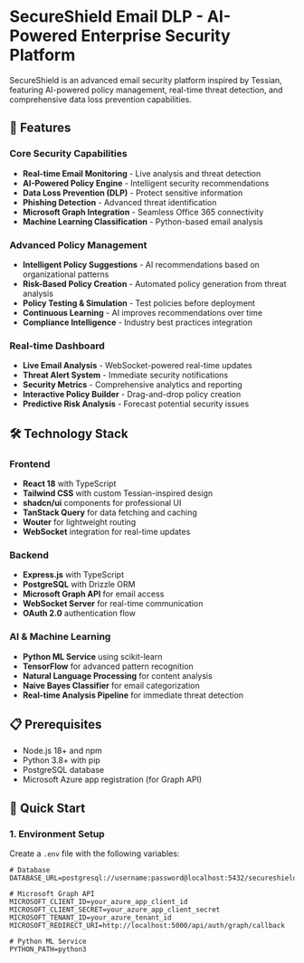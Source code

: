# SecureShield Email DLP - AI-Powered Enterprise Security Platform

SecureShield is an advanced email security platform inspired by Tessian, featuring AI-powered policy management, real-time threat detection, and comprehensive data loss prevention capabilities.

## 🚀 Features

### Core Security Capabilities
- **Real-time Email Monitoring** - Live analysis and threat detection
- **AI-Powered Policy Engine** - Intelligent security recommendations
- **Data Loss Prevention (DLP)** - Protect sensitive information
- **Phishing Detection** - Advanced threat identification
- **Microsoft Graph Integration** - Seamless Office 365 connectivity
- **Machine Learning Classification** - Python-based email analysis

### Advanced Policy Management
- **Intelligent Policy Suggestions** - AI recommendations based on organizational patterns
- **Risk-Based Policy Creation** - Automated policy generation from threat analysis
- **Policy Testing & Simulation** - Test policies before deployment
- **Continuous Learning** - AI improves recommendations over time
- **Compliance Intelligence** - Industry best practices integration

### Real-time Dashboard
- **Live Email Analysis** - WebSocket-powered real-time updates
- **Threat Alert System** - Immediate security notifications
- **Security Metrics** - Comprehensive analytics and reporting
- **Interactive Policy Builder** - Drag-and-drop policy creation
- **Predictive Risk Analysis** - Forecast potential security issues

## 🛠 Technology Stack

### Frontend
- **React 18** with TypeScript
- **Tailwind CSS** with custom Tessian-inspired design
- **shadcn/ui** components for professional UI
- **TanStack Query** for data fetching and caching
- **Wouter** for lightweight routing
- **WebSocket** integration for real-time updates

### Backend
- **Express.js** with TypeScript
- **PostgreSQL** with Drizzle ORM
- **Microsoft Graph API** for email access
- **WebSocket Server** for real-time communication
- **OAuth 2.0** authentication flow

### AI & Machine Learning
- **Python ML Service** using scikit-learn
- **TensorFlow** for advanced pattern recognition
- **Natural Language Processing** for content analysis
- **Naive Bayes Classifier** for email categorization
- **Real-time Analysis Pipeline** for immediate threat detection

## 📋 Prerequisites

- Node.js 18+ and npm
- Python 3.8+ with pip
- PostgreSQL database
- Microsoft Azure app registration (for Graph API)

## 🚀 Quick Start

### 1. Environment Setup

Create a `.env` file with the following variables:

```env
# Database
DATABASE_URL=postgresql://username:password@localhost:5432/secureshield

# Microsoft Graph API
MICROSOFT_CLIENT_ID=your_azure_app_client_id
MICROSOFT_CLIENT_SECRET=your_azure_app_client_secret
MICROSOFT_TENANT_ID=your_azure_tenant_id
MICROSOFT_REDIRECT_URI=http://localhost:5000/api/auth/graph/callback

# Python ML Service
PYTHON_PATH=python3
